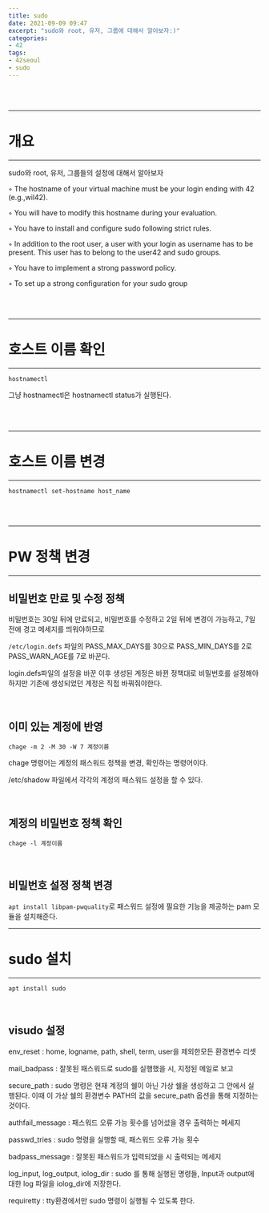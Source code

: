```yaml
---
title: sudo
date: 2021-09-09 09:47
excerpt: "sudo와 root, 유저, 그룹에 대해서 알아보자:)"
categories:
- 42
tags:
- 42seoul
- sudo
---
```



<br />
<br />

---

# 개요

---

sudo와 root, 유저, 그룹들의 설정에 대해서 알아보자

◦ The hostname of your virtual machine must be your login ending with 42 (e.g.,wil42). 

◦ You will have to modify this hostname during your evaluation.

◦ You have to install and configure sudo following strict rules.

◦ In addition to the root user, a user with your login as username has to be present. This user has to belong to the user42 and sudo groups.

◦ You have to implement a strong password policy.

◦ To set up a strong configuration for your sudo group


<br />
<br />

---

# 호스트 이름 확인

---

`hostnamectl`

그냥 hostnamectl은 hostnamectl status가 실행된다.




<br />
<br />

---

# 호스트 이름 변경

---

`hostnamectl set-hostname host_name`



<br />
<br />

---

# PW 정책 변경

---

## 비밀번호 만료 및 수정 정책

비밀번호는 30일 뒤에 만료되고, 비밀번호를 수정하고 2일 뒤에 변경이 가능하고, 7일 전에 경고 메세지를 띄워야하므로 

`/etc/login.defs` 파일의 PASS_MAX_DAYS를 30으로 PASS_MIN_DAYS를 2로 PASS_WARN_AGE를 7로 바꾼다.

login.defs파일의 설정을 바꾼 이후 생성된 계정은 바뀐 정책대로 비밀번호를 설정해야 하지만 기존에 생성되었던 계정은 직접 바꿔줘야한다.

<br />

## 이미 있는 계정에 반영

`chage -m 2 -M 30 -W 7 계정이름`

chage 명령어는 계정의 패스워드 정책을 변경, 확인하는 명령어이다.

/etc/shadow 파일에서 각각의 계정의 패스워드 설정을 할 수 있다.

<br />

## 계정의 비밀번호 정책 확인

`chage -l 계정이름`

<br />

## 비밀번호 설정 정책 변경

`apt install libpam-pwquality`로 패스워드 설정에 필요한 기능을 제공하는 pam 모듈을 설치해준다.

---

# sudo 설치

---

`apt install sudo`

<br />

## visudo 설정

env_reset : home, logname, path, shell, term, user을 제외한모든 환경변수 리셋

mail_badpass : 잘못된 패스워드로 sudo를 실행했을 시, 지정된 메일로 보고

secure_path : sudo 명령은 현재 계정의 쉘이 아닌 가상 쉘을 생성하고 그 안에서 실행된다. 이때 이 가상 쉘의 환경변수 PATH의 값을  secure_path 옵션을 통해 지정하는 것이다.

authfail_message : 패스워드 오류 가능 횟수를 넘어섰을 경우 출력하는 메세지

passwd_tries : sudo 명령을 실행할 때, 패스워드 오류 가능 횟수

badpass_message : 잘못된 패스워드가 입력되었을 시 출력되는 메세지

log_input, log_output, iolog_dir : sudo 를 통해 실행된 명령들, Input과 output에 대한 log 파일을 iolog_dir에 저장한다.

requiretty : tty환경에서만 sudo 명령이 실행될 수 있도록 한다. 
